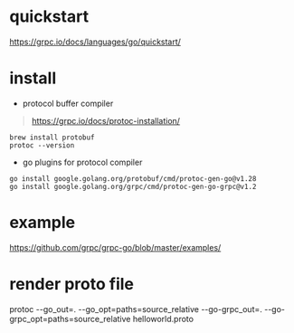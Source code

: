 # quickstart

https://grpc.io/docs/languages/go/quickstart/

# install

- protocol buffer compiler
> https://grpc.io/docs/protoc-installation/
```
brew install protobuf
protoc --version
```
- go plugins for protocol compiler
```
go install google.golang.org/protobuf/cmd/protoc-gen-go@v1.28
go install google.golang.org/grpc/cmd/protoc-gen-go-grpc@v1.2
```

# example
https://github.com/grpc/grpc-go/blob/master/examples/

# render proto file
protoc --go_out=. --go_opt=paths=source_relative --go-grpc_out=. --go-grpc_opt=paths=source_relative  helloworld.proto
